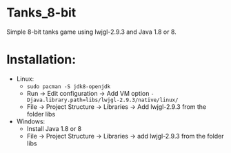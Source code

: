 # Tanks_8-bit
Simple 8-bit tanks game using lwjgl-2.9.3 and Java 1.8 or 8.

# Installation:
* Linux:
    * `sudo pacman -S jdk8-openjdk`
    * Run -> Edit configuration -> Add VM option `-Djava.library.path=libs/lwjgl-2.9.3/native/linux/` 
    * File -> Project Structure -> Libraries -> Add lwjgl-2.9.3 from the folder libs
 * Windows:
   * Install Java 1.8 or 8
   * File -> Project Structure -> Libraries -> add lwjgl-2.9.3 from the folder libs